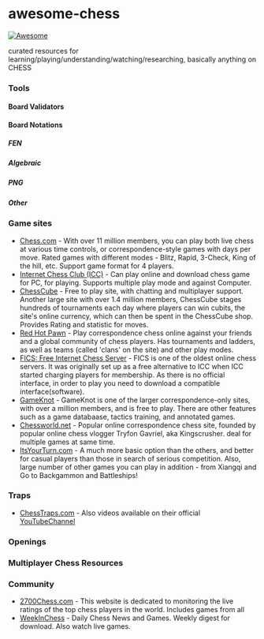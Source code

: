 # awesome-chess

[![Awesome](https://cdn.rawgit.com/sindresorhus/awesome/d7305f38d29fed78fa85652e3a63e154dd8e8829/media/badge.svg)](https://github.com/sindresorhus/awesome)

curated resources for learning/playing/understanding/watching/researching, basically anything on CHESS

### Tools

#### Board Validators

#### Board Notations

##### FEN

##### Algebraic

##### PNG

##### Other

### Game sites

-   [Chess.com](https://www.chess.com) - With over 11 million members, you can play both live chess at various time controls, or correspondence-style games with days per move. Rated games with different modes - Blitz, Rapid, 3-Check, King of the hill, etc. Support game format for 4 players.
-   [Internet Chess Club (ICC)](https://www.chessclub.com/) - Can play online and download chess game for PC, for playing. Supports multiple play mode and against Computer.
-   [ChessCube](http://www.chesscube.com) - Free to play site, with chatting and multiplayer support. Another large site with over 1.4 million members, ChessCube stages hundreds of tournaments each day where players can win cubits, the site's online currency, which can then be spent in the ChessCube shop. Provides Rating and statistic for moves.
-   [Red Hot Pawn](https://www.redhotpawn.com/) - Play correspondence chess online against your friends and a global community of chess players. Has tournaments and ladders, as well as teams (called 'clans' on the site) and other play modes.
-   [FICS: Free Internet Chess Server](https://www.freechess.org/) - FICS is one of the oldest online chess servers. It was originally set up as a free alternative to ICC when ICC started charging players for membership. As there is no official interface, in order to play you need to download a compatible interface(software).
-   [GameKnot](https://gameknot.com/) - GameKnot is one of the larger correspondence-only sites, with over a million members, and is free to play. There are other features such as a game databaase, tactics training, and annotated games.
-   [Chessworld.net](https://www.chessworld.net) - Popular online correspondence chess site, founded by popular online chess vlogger Tryfon Gavriel, aka Kingscrusher. deal for multiple games at same time.
-   [ItsYourTurn.com](http://www.itsyourturn.com/) - A much more basic option than the others, and better for casual players than those in search of serious competition. Also, large number of other games you can play in addition - from Xiangqi and Go to Backgammon and Battleships!

### Traps

-   [ChessTraps.com](http://www.chesstraps.net/) - Also videos available on their official [YouTubeChannel](https://www.youtube.com/channel/UCFh6FCMsTdnfEA_N7rdIBnw/videos)

### Openings

### Multiplayer Chess Resources

### Community

-   [2700Chess.com](https://2700chess.com/) - This website is dedicated to monitoring the live ratings of the top chess players in the world. Includes games from all
-   [WeekInChess](http://theweekinchess.com/) - Daily Chess News and Games. Weekly digest for download. Also watch live games.
